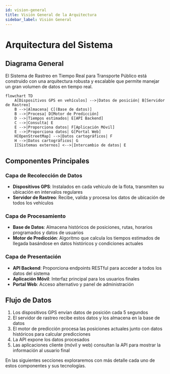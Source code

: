 ```yaml
---
id: vision-general
title: Visión General de la Arquitectura
sidebar_label: Visión General
---
```


# Arquitectura del Sistema

## Diagrama General

El Sistema de Rastreo en Tiempo Real para Transporte Público está construido con una arquitectura robusta y escalable que permite manejar un gran volumen de datos en tiempo real.

```mermaid
flowchart TD
    A[Dispositivos GPS en vehículos] -->|Datos de posición| B[Servidor de Rastreo]
    B -->|Almacena| C[(Base de datos)]
    B -->|Procesa| D[Motor de Predicción]
    D -->|Tiempos estimados| E[API Backend]
    C -->|Consulta| E
    E -->|Proporciona datos| F[Aplicación Móvil]
    E -->|Proporciona datos| G[Portal Web]
    H[OpenStreetMap] -->|Datos cartográficos| F
    H -->|Datos cartográficos| G
    I[Sistemas externos] <-->|Intercambio de datos| E
```

## Componentes Principales

### Capa de Recolección de Datos

- **Dispositivos GPS**: Instalados en cada vehículo de la flota, transmiten su ubicación en intervalos regulares
- **Servidor de Rastreo**: Recibe, valida y procesa los datos de ubicación de todos los vehículos

### Capa de Procesamiento

- **Base de Datos**: Almacena históricos de posiciones, rutas, horarios programados y datos de usuarios
- **Motor de Predicción**: Algoritmo que calcula los tiempos estimados de llegada basándose en datos históricos y condiciones actuales

### Capa de Presentación

- **API Backend**: Proporciona endpoints RESTful para acceder a todos los datos del sistema
- **Aplicación Móvil**: Interfaz principal para los usuarios finales
- **Portal Web**: Acceso alternativo y panel de administración

## Flujo de Datos

1. Los dispositivos GPS envían datos de posición cada 5 segundos
2. El servidor de rastreo recibe estos datos y los almacena en la base de datos
3. El motor de predicción procesa las posiciones actuales junto con datos históricos para calcular predicciones
4. La API expone los datos procesados
5. Las aplicaciones cliente (móvil y web) consultan la API para mostrar la información al usuario final

En las siguientes secciones exploraremos con más detalle cada uno de estos componentes y sus tecnologías.

